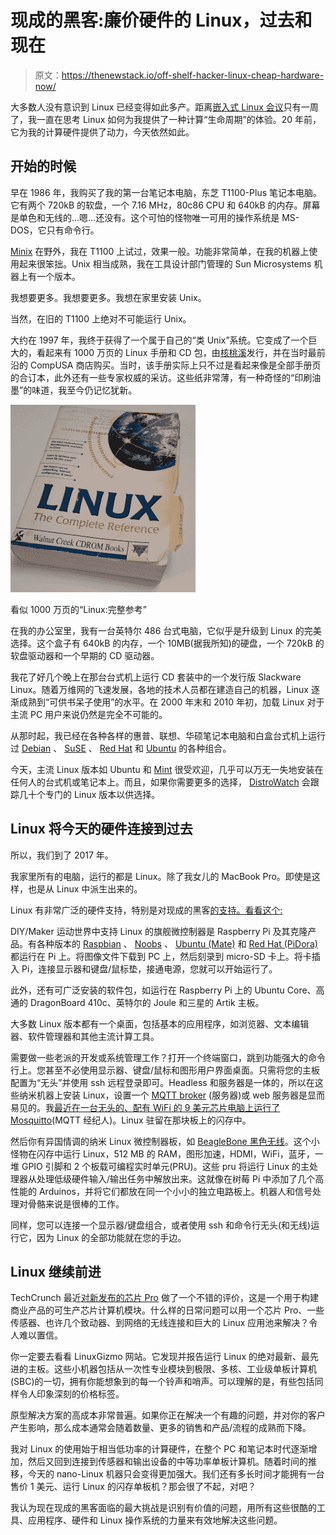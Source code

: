 # 现成的黑客:廉价硬件的 Linux，过去和现在

> 原文：<https://thenewstack.io/off-shelf-hacker-linux-cheap-hardware-now/>

大多数人没有意识到 Linux 已经变得如此多产。距离[嵌入式 Linux 会议](http://events.linuxfoundation.org/events/embedded-linux-conference)只有一周了，我一直在思考 Linux 如何为我提供了一种计算“生命周期”的体验。20 年前，它为我的计算硬件提供了动力，今天依然如此。

## 开始的时候

早在 1986 年，我购买了我的第一台笔记本电脑，东芝 T1100-Plus 笔记本电脑。它有两个 720kB 的软盘，一个 7.16 MHz，80c86 CPU 和 640kB 的内存。屏幕是单色和无线的…嗯…还没有。这个可怕的怪物唯一可用的操作系统是 MS-DOS，它只有命令行。

[Minix](https://en.wikipedia.org/wiki/MINIX) 在野外，我在 T1100 上试过，效果一般。功能非常简单，在我的机器上使用起来很笨拙。Unix 相当成熟，我在工具设计部门管理的 Sun Microsystems 机器上有一个版本。

我想要更多。我想要更多。我想在家里安装 Unix。

当然，在旧的 T1100 上绝对不可能运行 Unix。

大约在 1997 年，我终于获得了一个属于自己的“类 Unix”系统。它变成了一个巨大的，看起来有 1000 万页的 Linux 手册和 CD 包，由[核桃溪](https://archive.org/details/walnutcreekcdrom&tab=collection)发行，并在当时最前沿的 CompUSA 商店购买。当时，该手册实际上只不过是看起来像是全部手册页的合订本，此外还有一些专家权威的采访。这些纸非常薄，有一种奇怪的“印刷油墨”的味道，我至今仍记忆犹新。

![](img/a72ece6723854a642863f12d9ba9149c.png)

看似 1000 万页的“Linux:完整参考”

在我的办公室里，我有一台英特尔 486 台式电脑，它似乎是升级到 Linux 的完美选择。这个盒子有 640kB 的内存，一个 10MB(据我所知)的硬盘，一个 720kB 的软盘驱动器和一个早期的 CD 驱动器。

我花了好几个晚上在那台台式机上运行 CD 套装中的一个发行版 Slackware Linux。随着万维网的飞速发展，各地的技术人员都在建造自己的机器，Linux 逐渐成熟到“可供书呆子使用”的水平。在 2000 年末和 2010 年初，加载 Linux 对于主流 PC 用户来说仍然是完全不可能的。

从那时起，我已经在各种各样的惠普、联想、华硕笔记本电脑和白盒台式机上运行过 [Debian](https://www.debian.org/) 、 [SuSE](https://www.suse.com/) 、 [Red Hat](https://www.redhat.com/en) 和 [Ubuntu](https://www.ubuntu.com/) 的各种组合。

今天，主流 Linux 版本如 Ubuntu 和 [Mint](https://www.linuxmint.com/) 很受欢迎，几乎可以万无一失地安装在任何人的台式机或笔记本上。而且，如果你需要更多的选择， [DistroWatch](https://distrowatch.com/) 会跟踪几十个专门的 Linux 版本以供选择。

## Linux 将今天的硬件连接到过去

所以，我们到了 2017 年。

我家里所有的电脑，运行的都是 Linux。除了我女儿的 MacBook Pro。即使是这样，也是从 Linux 中派生出来的。

Linux 有非常广泛的硬件支持，特别是对现成的黑客[的支持。看看这个:](/tag/off-the-shelf-hacker/)

DIY/Maker 运动世界中支持 Linux 的旗舰微控制器是 Raspberry Pi 及其克隆产品。有各种版本的 [Raspbian](https://www.raspberrypi.org/downloads/raspbian/) 、 [Noobs](https://www.raspberrypi.org/downloads/noobs/) 、 [Ubuntu (Mate)](https://ubuntu-mate.org/raspberry-pi/) 和 [Red Hat (PiDora)](http://pidora.ca/) 都运行在 Pi 上。将图像文件下载到 PC 上，然后刻录到 micro-SD 卡上。将卡插入 Pi，连接显示器和键盘/鼠标垫，接通电源，您就可以开始运行了。

此外，还有可广泛安装的软件包，如运行在 Raspberry Pi 上的 Ubuntu Core、高通的 DragonBoard 410c、英特尔的 Joule 和三星的 Artik 主板。

大多数 Linux 版本都有一个桌面，包括基本的应用程序，如浏览器、文本编辑器、软件管理器和其他主流计算工具。

需要做一些老派的开发或系统管理工作？打开一个终端窗口，跳到功能强大的命令行上。您甚至不必使用显示器、键盘/鼠标和图形用户界面桌面。只需将您的主板配置为“无头”并使用 ssh 远程登录即可。Headless 和服务器是一体的，所以在这些纳米机器上安装 Linux，设置一个 [MQTT broker](https://thenewstack.io/off-shelf-hacker-lightweight-inter-device-messaging-mqtt/) (服务器)或 web 服务器是显而易见的。我[最近在一台无头的、配有 WiFi 的 9 美元芯片电脑上运行了 Mosquitto](https://thenewstack.io/off-shelf-hacker-mqtt-fun-network/)(MQTT 经纪人)。Linux 驻留在那块板上的闪存中。

然后你有异国情调的纳米 Linux 微控制器板，如 [BeagleBone 黑色无线](https://beagleboard.org/black-wireless)。这个小怪物在闪存中运行 Linux，512 MB 的 RAM，图形加速，HDMI，WiFi，蓝牙，一堆 GPIO 引脚和 2 个板载可编程实时单元(PRU)。这些 pru 将运行 Linux 的主处理器从处理低级硬件输入/输出任务中解放出来。这就像在树莓 Pi 中添加了几个高性能的 Arduinos，并将它们都放在同一个小小的独立电路板上。机器人和信号处理对骨骼来说是很棒的工作。

同样，您可以连接一个显示器/键盘组合，或者使用 ssh 和命令行无头(和无线)运行它，因为 Linux 的全部功能就在您的手边。

## Linux 继续前进

TechCrunch 最近[对新发布的](https://techcrunch.com/2017/01/06/next-thing-chip-pro/)[芯片 Pro](https://getchip.com/pages/chippro) 做了一个不错的评价，这是一个用于构建商业产品的可生产芯片计算机模块。什么样的日常问题可以用一个芯片 Pro、一些传感器、也许几个致动器、到网络的无线连接和巨大的 Linux 应用池来解决？令人难以置信。

你一定要去看看 LinuxGizmo 网站。它发现并报告运行 Linux 的绝对最新、最先进的主板。这些小机器包括从一次性专业模块到极限、多核、工业级单板计算机(SBC)的一切，拥有你能想象到的每一个铃声和哨声。可以理解的是，有些包括同样令人印象深刻的价格标签。

原型解决方案的高成本非常普遍。如果你正在解决一个有趣的问题，并对你的客户产生影响，那么成本通常会随着数量、更多的销售和产品/流程的成熟而下降。

我对 Linux 的使用始于相当低功率的计算硬件，在整个 PC 和笔记本时代逐渐增加，然后又回到连接到传感器和输出设备的中等功率单板计算机。随着时间的推移，今天的 nano-Linux 机器只会变得更加强大。我们还有多长时间才能拥有一台售价 1 美元、运行 Linux 的闪存单板机？那会很了不起，对吧？

我认为现在现成的黑客面临的最大挑战是识别有价值的问题，用所有这些很酷的工具、应用程序、硬件和 Linux 操作系统的力量来有效地解决这些问题。

<svg xmlns:xlink="http://www.w3.org/1999/xlink" viewBox="0 0 68 31" version="1.1"><title>Group</title> <desc>Created with Sketch.</desc></svg>